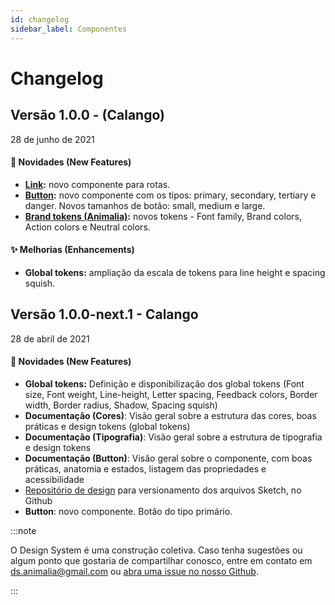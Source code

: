 ```yaml
---
id: changelog
sidebar_label: Componentes
---
```


# Changelog

## Versão 1.0.0 - (Calango)

28 de junho de 2021

#### 🎉 Novidades (New Features)

- **[Link](https://animaliads.io/?path=/docs/componentes-link--visao-geral):** novo componente para rotas.
- **[Button](https://animaliads.io/?path=/docs/componentes-button--visao-geral):** novo componente com os tipos: primary, secondary, tertiary e danger. Novos tamanhos de botão: small, medium e large.
- **[Brand tokens (Animalia)](https://github.com/animaliads/animalia-brand):** novos tokens - Font family, Brand colors, Action colors e Neutral colors.

#### ✨ Melhorias (Enhancements)

- **Global tokens:** ampliação da escala de tokens para line height e spacing squish.

## Versão 1.0.0-next.1 - Calango

28 de abril de 2021

#### 🎉 Novidades (New Features)

- **Global tokens:** Definição e disponibilização dos global tokens (Font size, Font weight, Line-height, Letter spacing, Feedback colors, Border width, Border radius, Shadow, Spacing squish)
- **Documentação (Cores)**: Visão geral sobre a estrutura das cores, boas práticas e design tokens (global tokens)
- **Documentação (Tipografia)**: Visão geral sobre a estrutura de tipografia e design tokens
- **Documentação (Button)**: Visão geral sobre o componente, com boas práticas, anatomia e estados, listagem das propriedades e acessibilidade
- [Repositório de design](https://github.com/animaliads/animalia-design) para versionamento dos arquivos Sketch, no Github
- **Button**: novo componente. Botão do tipo primário.

:::note

O Design System é uma construção coletiva. Caso tenha sugestões ou algum ponto que gostaria de compartilhar conosco, entre em contato em <a href = "mailto: ds.animalia@gmail.com">ds.animalia@gmail.com </a> ou [abra uma issue no nosso Github](https://github.com/animaliads/animalia-web-components/issues).

:::
